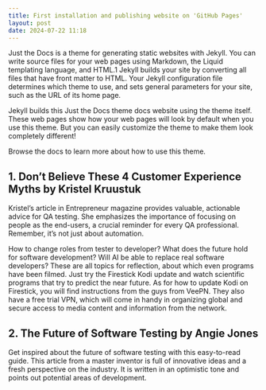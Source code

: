 ```yaml
---
title: First installation and publishing website on 'GitHub Pages'
layout: post
date: 2024-07-22 11:18
---
```


Just the Docs is a theme for generating static websites with Jekyll. You can write source files for your web pages using Markdown, the Liquid templating language, and HTML.1 Jekyll builds your site by converting all files that have front matter to HTML. Your Jekyll configuration file determines which theme to use, and sets general parameters for your site, such as the URL of its home page.

Jekyll builds this Just the Docs theme docs website using the theme itself. These web pages show how your web pages will look by default when you use this theme. But you can easily customize the theme to make them look completely different!

Browse the docs to learn more about how to use this theme.

## 1. Don’t Believe These 4 Customer Experience Myths by Kristel Kruustuk

Kristel’s article in Entrepreneur magazine provides valuable, actionable advice for QA testing. She emphasizes the importance of focusing on people as the end-users, a crucial reminder for every QA professional. Remember, it’s not just about automation.

How to change roles from tester to developer? What does the future hold for software development? Will AI be able to replace real software developers? These are all topics for reflection, about which even programs have been filmed. Just try the Firestick Kodi update and watch scientific programs that try to predict the near future. As for how to update Kodi on Firestick, you will find instructions from the guys from VeePN. They also have a free trial VPN, which will come in handy in organizing global and secure access to media content and information from the network.

## 2. The Future of Software Testing by Angie Jones

Get inspired about the future of software testing with this easy-to-read guide. This article from a master inventor is full of innovative ideas and a fresh perspective on the industry. It is written in an optimistic tone and points out potential areas of development.

